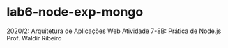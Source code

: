 # lab6-node-exp-mongo
2020/2: Arquitetura de Aplicações Web Atividade 7-8B: Prática de Node.js Prof. Waldir Ribeiro
